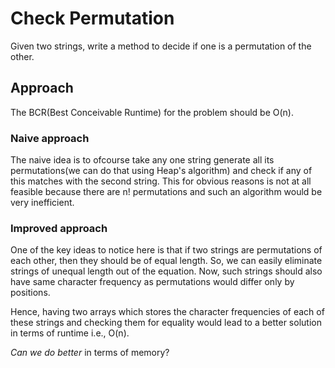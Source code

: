 # Check Permutation
Given two strings, write a method to decide if one is a permutation of the other.

## Approach
The BCR(Best Conceivable Runtime) for the problem should be O(n).

### Naive approach
The naive idea is to ofcourse take any one string generate all its permutations(we can do that using Heap's algorithm) and check if any of this matches with the second string. This for obvious reasons is not at all feasible because there are n! permutations and such an algorithm would be very inefficient.

### Improved approach
One of the key ideas to notice here is that if two strings are permutations of each other, then they should be of equal length. So, we can easily eliminate strings of unequal length out of the equation. Now, such strings should also have same character frequency as permutations would differ only by positions.

Hence, having two arrays which stores the character frequencies of each of these strings and checking them for equality would lead to a better solution in terms of runtime i.e., O(n).

*Can we do better* in terms of memory?

